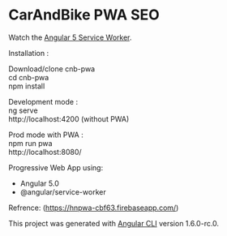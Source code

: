 # CarAndBike PWA SEO

Watch the [Angular 5 Service Worker](https://angularfirebase.com/lessons/hnpwa-angular-5-progressive-web-app-service-worker-tutorial/). 

Installation :

Download/clone cnb-pwa  
cd cnb-pwa  
npm install  

Development mode :  
ng serve  
http://localhost:4200  (without PWA)  

Prod mode with PWA :  
npm run pwa  
http://localhost:8080/  

Progressive Web App using: 

- Angular 5.0 
- @angular/service-worker 

Refrence: (https://hnpwa-cbf63.firebaseapp.com/)

This project was generated with [Angular CLI](https://github.com/angular/angular-cli) version 1.6.0-rc.0.
